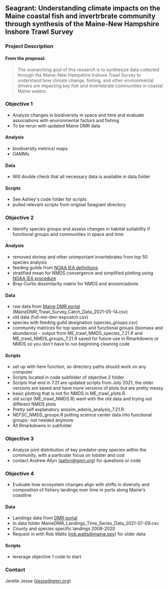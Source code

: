 ## Seagrant: Understanding climate impacts on the Maine coastal fish and invertrbrate community through synthesis of the Maine-New Hampshire Inshore Trawl Survey

### Project Description

#### From the proposal:

 > The overarching goal of this research is to synthesize data collected through the Maine-New Hampshire Inshore Trawl Survey to understand how climate change, fishing, and other environmental drivers are impacting key fish and invertebrate communities in coastal Maine waters.


### Objective 1

* Analyze changes in biodiversity in space and time and evaluate associations with environmental factors and fishing
* To be rerun with updated Maine DMR data

#### Analysis
* biodiversity metrics/ maps
* GAMMs

#### Data
* Will double check that all necessary data is available in data folder

#### Scripts
* See Ashley's code folder for scripts
* pulled relevant scripts from original Seagrant directory


### Objective 2

* Identify species groups and assess changes in habitat suitability if functional groups and communities in space and time

#### Analysis
* removed shrimp and other unimportant invertebrates from top 50 species analysis
* feeding guilds from [NOAA IEA definitions](https://noaa-edab.github.io/tech-doc/aggroups.html)
* stratified mean for NMDS convergence and simplified plotting using [NOAA IEA procedure](https://noaa-edab.github.io/tech-doc/inshoresurvdat.html#data-analysis-29)
* Bray-Curtis dissimilarity matrix for NMDS and anosim/adonis

#### Data
* raw data from [Maine DMR portal](https://mainedmr.shinyapps.io/MaineDMR_Trawl_Survey_Portal/) (MaineDMR_Trawl_Survey_Catch_Data_2021-05-14.csv)
* old data (full-me-dmr-expcatch.csv) 
* species with feeding guild designation (species_groups.csv)
* community matrices for top species and functional groups (biomass and abundance) - output from ME_trawl_NMDS_species_7.21.R and ME_trawl_NMDS_groups_7.21.R saved for future use in Rmarkdowns or NMDS so you don't have to run beginning cleaning code

#### Scripts
* set up with here function, so directory paths should work on any computer
* Scripts located in code subfolder of objective 2 folder
* Scripts that end in 7.21 are updated scripts from July 2021, the older versions are saved and have more versions of plots but are pretty messy 
* basic plotting that is not for NMDS in ME_trawl_plots.R
* old script (ME_trawl_NMDS.R) went with the old data and trying out different NMDS plots
* Pretty self explanatory anosim_adonis_analysis_7.21.R 
* NEFSC_NMDS_groups.R putting science center data into functional groups- not needed anymore
* All Rmarkdowns in subfolder 

### Objective 3

* Analyze joint distribution of key predator-prey species within the community, with a particular focus on lobster and cod
* contact Andrew Allyn (aallyn@gmri.org) for questions or code

### Objective 4

* Evaluate how ecosystem changes align with shifts in diversity and composition of fishery landings over time in ports along Maine's coastline

#### Data
* Landings data from [DMR portal](https://mainedmr.shinyapps.io/Landings_Portal/) 
* In data folder MaineDMR_Landings_Time_Series_Data_2021-07-09.csv
* County and species specific landings 2008-2020
* Request in with Rob Watts (rob.watts@maine.gov) for older data

#### Scripts
* leverage objective 1 code to start

### Contact

Jerelle Jesse (jjesse@gmri.org)
